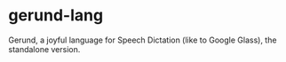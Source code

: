 # gerund-lang
Gerund, a joyful language for Speech Dictation (like to Google Glass), the standalone version.

